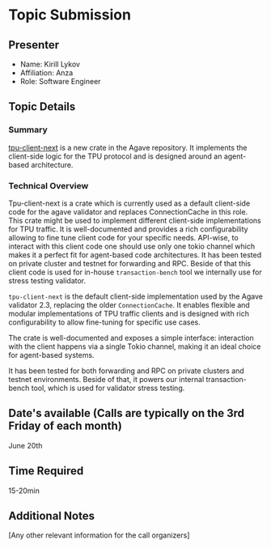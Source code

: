#  Topic Submission

## Presenter
- Name: Kirill Lykov
- Affiliation: Anza
- Role: Software Engineer

## Topic Details
### Summary

[tpu-client-next](https://github.com/anza-xyz/agave/tree/master/tpu-client-next) is a new crate in the Agave repository.
It implements the client-side logic for the TPU protocol and is designed around an agent-based architecture.

### Technical Overview

Tpu-client-next is a crate which is currently used as a default client-side code for the agave validator and replaces ConnectionCache in this role.
This crate might be used to implement different client-side implementations for TPU traffic.
It is well-documented and provides a rich configurability allowing to fine tune client code for your specific needs.
API-wise, to interact with this client code one should use only one tokio channel which makes it a perfect fit for agent-based code architectures.
It has been tested on private cluster and testnet for forwarding and RPC.
Beside of that this client code is used for in-house `transaction-bench` tool we internally use for stress testing validator.

`tpu-client-next` is the default client-side implementation used by the Agave validator 2.3, replacing the older `ConnectionCache`.
It enables flexible and modular implementations of TPU traffic clients and is designed with rich configurability to allow fine-tuning for specific use cases.

The crate is well-documented and exposes a simple interface: interaction with the client happens via a single Tokio channel, making it an ideal choice for agent-based systems.

It has been tested for both forwarding and RPC on private clusters and testnet environments.
Beside of that, it powers our internal transaction-bench tool, which is used for validator stress testing.


## Date's available (Calls are typically on the 3rd Friday of each month)
June 20th

## Time Required
15-20min

## Additional Notes
[Any other relevant information for the call organizers]
